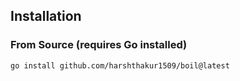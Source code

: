 ## Installation

### From Source (requires Go installed)

```bash
go install github.com/harshthakur1509/boil@latest
```
